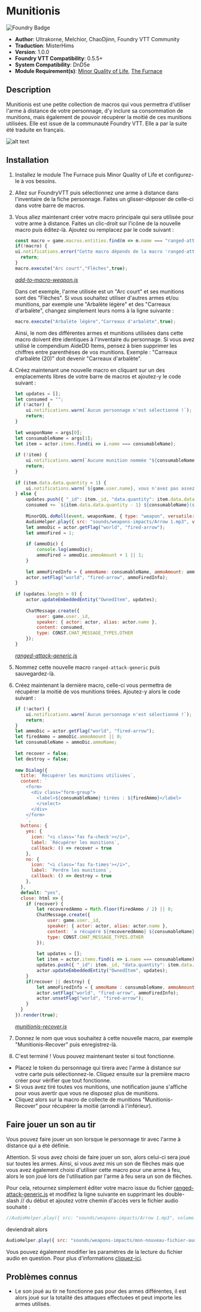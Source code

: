 # Munitionis

![Foundry Badge](https://img.shields.io/badge/Foundry-v0.5.5-informational)

* **Author**: Ultrakorne, Melchior, ChaoDjinn, Foundry VTT Community
* **Traduction**: MisterHims
* **Version**: 1.0.0
* **Foundry VTT Compatibility**: 0.5.5+
* **System Compatibility**: DnD5e
* **Module Requirement(s)**: [Minor Quality of Life](https://gitlab.com/tposney/minor-qol/tree/master), [The Furnace](https://github.com/kakaroto/fvtt-module-furnace)

## Description

Munitionis est une petite collection de macros qui vous permettra d'utiliser l'arme à distance de votre personnage, d'y inclure sa consommation de munitions, mais également de pouvoir récupérer la moitié de ces munitions utilisées. Elle est issue de la communauté Foundry VTT. Elle a par la suite été traduite en français.

![alt text](https://github.com/MisterHims/FoundryVTT/blob/master/ScriptMacros/Munitionis/FR/images/dem-01.gif?raw=true)

## Installation

1. Installez le module The Furnace puis Minor Quality of Life et configurez-le à vos besoins.
2. Allez sur FoundryVTT puis sélectionnez une arme à distance dans l'inventaire de la fiche personnage. Faites un glisser-déposer de celle-ci dans votre barre de macros.
3. Vous allez maintenant créer votre macro principale qui sera utilisée pour votre arme à distance. Faites un clic-droit sur l'icône de la nouvelle macro puis éditez-là. Ajoutez ou remplacez par le code suivant  :

   ```javascript
   const macro = game.macros.entities.find(m => m.name === "ranged-attack-generic");
   if(!macro) {
   ui.notifications.error("Cette macro dépends de la macro 'ranged-attack-generic' qui ne peut être trouvée.");
     return;
   }
   macro.execute("Arc court","Flèches",true);
   ```

   *[add-to-macro-weapon.js](https://github.com/MisterHims/FoundryVTT/blob/master/ScriptMacros/Munitionis/FR/Macros/add-to-macro-weapon.js)*

   Dans cet exemple, l'arme utilisée est un "Arc court" et ses munitions sont des "Flèches". Si vous souhaitez utiliser d'autres armes et/ou munitions, par exemple une "Arbalète légère"     et des "Carreaux d'arbalète", changez simplement leurs noms à la ligne suivante :
  
   ```javascript
   macro.execute("Arbalète légère","Carreaux d'arbalète",true);
   ```

   Ainsi, le nom des différentes armes et munitions utilisées dans cette macro doivent être identiques à l'inventaire du personnage.
   Si vous avez utilisé le compendium AideDD Items, pensez à bien supprimer les chiffres entre parenthèses de vos munitions.
   Exemple : "Carreaux d'arbalète (20)" doit devenir "Carreaux d'arbalète".

4. Créez maintenant une nouvelle macro en cliquant sur un des emplacements libres de votre barre de macros et ajoutez-y le code suivant :

   ```javascript
   let updates = [];
   let consumed = "";
   if (!actor) {
       ui.notifications.warn(`Aucun personnage n'est sélectionné !`);
       return;
   }
  
   let weaponName = args[0];
   let consumableName = args[1];
   let item = actor.items.find(i => i.name === consumableName);
  
   if (!item) {
       ui.notifications.warn(`Aucune munition nommée "${consumableName}" n'a été trouvée`);
       return;
   }
  
   if (item.data.data.quantity < 1) {
       ui.notifications.warn(`${game.user.name}, vous n'avez pas assez de ${consumableName} restante(s)`);
   } else {
       updates.push({ "_id": item._id, "data.quantity": item.data.data.quantity - 1 });
       consumed += `${item.data.data.quantity - 1} ${consumableName}(s) restante(s)<br>`;
  
       MinorQOL.doRoll(event, weaponName, { type: "weapon", versatile: false });
       AudioHelper.play({ src: "sounds/weapons-impacts/Arrow 1.mp3", volume: 0.8, autoplay: true, loop: false }, true);
       let ammoDic = actor.getFlag("world", "fired-arrow");
       let ammoFired = 1;
  
       if (ammoDic) {
           console.log(ammoDic);
           ammoFired = ammoDic.ammoAmount + 1 || 1;
       }
  
       let ammoFiredInfo = { ammoName: consumableName, ammoAmount: ammoFired };
       actor.setFlag("world", "fired-arrow", ammoFiredInfo);
   }
  
   if (updates.length > 0) {
       actor.updateEmbeddedEntity("OwnedItem", updates);
  
       ChatMessage.create({
           user: game.user._id,
           speaker: { actor: actor, alias: actor.name },
           content: consumed,
           type: CONST.CHAT_MESSAGE_TYPES.OTHER
       });
   }
   ```
  
   *[ranged-attack-generic.js](https://github.com/MisterHims/FoundryVTT/blob/master/ScriptMacros/Munitionis/FR/Macros/ranged-attack-generic.js)*

5. Nommez cette nouvelle macro ``` ranged-attack-generic ``` puis sauvegardez-là.

6. Créez maintenant la dernière macro, celle-ci vous permettra de récupérer la moitié de vos munitions tirées. Ajoutez-y alors le code suivant :

   ```javascript
   if (!actor) {
       ui.notifications.warn(`Aucun personnage n'est sélectionné !`);
       return;
   }
   let ammoDic = actor.getFlag("world", "fired-arrow");
   let firedAmmo = ammoDic.ammoAmount || 0;
   let consumableName = ammoDic.ammoName;
  
   let recover = false;
   let destroy = false;
  
   new Dialog({
     title: `Récupérer les munitions utilisées`,
     content: `
       <form>
         <div class="form-group">
           <label>${consumableName} tirées : ${firedAmmo}</label>
           </select>
         </div>
       </form>
       `,
     buttons: {
       yes: {
         icon: "<i class='fas fa-check'></i>",
         label: `Récupérer les munitions`,
         callback: () => recover = true
       },
       no: {
         icon: "<i class='fas fa-times'></i>",
         label: `Perdre les munitions`,
         callback: () => destroy = true
       },
     },
     default: "yes",
     close: html => {
       if (recover) {
           let recoveredAmmo = Math.floor(firedAmmo / 2) || 0;
           ChatMessage.create({
               user: game.user._id,
               speaker: { actor: actor, alias: actor.name },
               content: `a récupéré ${recoveredAmmo} ${consumableName}(s)<br>`,
               type: CONST.CHAT_MESSAGE_TYPES.OTHER
           });
  
           let updates = [];
           let item = actor.items.find(i => i.name === consumableName);
           updates.push({ "_id": item._id, "data.quantity": item.data.data.quantity + recoveredAmmo });
           actor.updateEmbeddedEntity("OwnedItem", updates);
       }
       if(recover || destroy) {
           let ammoFiredInfo = { ammoName : consumableName, ammoAmount : 0};
           actor.setFlag("world", "fired-arrow", ammoFiredInfo);
           actor.unsetFlag("world", "fired-arrow");
       }
     }
   }).render(true);
   ```
  
   *[munitionis-recover.js](https://github.com/MisterHims/FoundryVTT/blob/master/ScriptMacros/Munitionis/FR/Macros/munitionis-recover.js)*

7. Donnez le nom que vous souhaitez à cette nouvelle macro, par exemple "Munitionis-Recover" puis enregistrez-là.

8. C'est terminé ! Vous pouvez maintenant tester si tout fonctionne.

* Placez le token du personnage qui tirera avec l'arme à distance sur votre carte puis sélectionnez-le. Cliquez ensuite sur la première macro créer pour vérifier que tout fonctionne.
* Si vous avez tiré toutes vos munitions, une notification jaune s'affiche pour vous avertir que vous ne disposez plus de munitions.
* Cliquez alors sur la macro de collecte de munitions "Munitionis-Recover" pour récupérer la moitié (arrondi à l'inférieur).

## Faire jouer un son au tir

Vous pouvez faire jouer un son lorsque le personnage tir avec l'arme à distance qui a été définie.

Attention. Si vous avez choisi de faire jouer un son, alors celui-ci sera joué sur toutes les armes. Ainsi, si vous avez mis un son de flèches mais que vous avez également choisi d'utiliser cette macro pour une arme à feu, alors le son joué lors de l'utilisation par l'arme à feu sera un son de flèches.

Pour cela, retournez simplement éditer votre macro issue du fichier [ranged-attack-generic.js](https://github.com/MisterHims/FoundryVTT/blob/130812cf0174cca1e3f3e2a15ca5241b2750c4fc/ScriptMacros/Munitionis/FR/Macros/ranged-attack-generic.js#L24) et modifiez la ligne suivante en supprimant les double-slash // du début et ajoutez votre chemin d'accès vers le fichier audio souhaité :

```javascript
//AudioHelper.play({ src: "sounds/weapons-impacts/Arrow 1.mp3", volume: 0.8, autoplay: true, loop: false }, true);
```

deviendrait alors

```javascript
AudioHelper.play({ src: "sounds/weapons-impacts/mon-nouveau-fichier-audio.mp3", volume: 0.8, autoplay: true, loop: false }, true);
```

Vous pouvez également modifier les paramètres de la lecture du fichier audio en question. Pour plus d'informations [cliquez-ici](https://www.w3schools.com/jsref/dom_obj_audio.asp).

## Problèmes connus

* Le son joué au tir ne fonctionne pas pour des armes différentes, il est alors joué sur la totalité des attaques effectuées et peut importe les armes utilisés.
